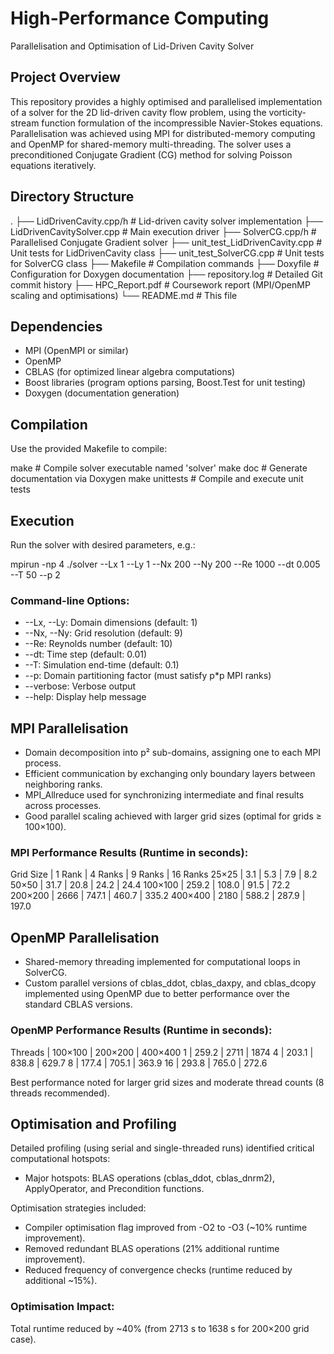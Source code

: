 # High-Performance Computing
Parallelisation and Optimisation of Lid-Driven Cavity Solver

## Project Overview
This repository provides a highly optimised and parallelised implementation of a solver for the 2D lid-driven cavity flow problem, using the vorticity-stream function formulation of the incompressible Navier-Stokes equations. Parallelisation was achieved using MPI for distributed-memory computing and OpenMP for shared-memory multi-threading. The solver uses a preconditioned Conjugate Gradient (CG) method for solving Poisson equations iteratively.

## Directory Structure
.
├── LidDrivenCavity.cpp/h            # Lid-driven cavity solver implementation
├── LidDrivenCavitySolver.cpp        # Main execution driver
├── SolverCG.cpp/h                   # Parallelised Conjugate Gradient solver
├── unit_test_LidDrivenCavity.cpp    # Unit tests for LidDrivenCavity class
├── unit_test_SolverCG.cpp           # Unit tests for SolverCG class
├── Makefile                         # Compilation commands
├── Doxyfile                         # Configuration for Doxygen documentation
├── repository.log                   # Detailed Git commit history
├── HPC_Report.pdf                   # Coursework report (MPI/OpenMP scaling and optimisations)
└── README.md                        # This file

## Dependencies
- MPI (OpenMPI or similar)
- OpenMP
- CBLAS (for optimized linear algebra computations)
- Boost libraries (program options parsing, Boost.Test for unit testing)
- Doxygen (documentation generation)

## Compilation
Use the provided Makefile to compile:

make                 # Compile solver executable named 'solver'
make doc             # Generate documentation via Doxygen
make unittests       # Compile and execute unit tests

## Execution
Run the solver with desired parameters, e.g.:

mpirun -np 4 ./solver --Lx 1 --Ly 1 --Nx 200 --Ny 200 --Re 1000 --dt 0.005 --T 50 --p 2

### Command-line Options:
- --Lx, --Ly: Domain dimensions (default: 1)
- --Nx, --Ny: Grid resolution (default: 9)
- --Re: Reynolds number (default: 10)
- --dt: Time step (default: 0.01)
- --T: Simulation end-time (default: 0.1)
- --p: Domain partitioning factor (must satisfy p*p MPI ranks)
- --verbose: Verbose output
- --help: Display help message

## MPI Parallelisation
- Domain decomposition into p² sub-domains, assigning one to each MPI process.
- Efficient communication by exchanging only boundary layers between neighboring ranks.
- MPI_Allreduce used for synchronizing intermediate and final results across processes.
- Good parallel scaling achieved with larger grid sizes (optimal for grids ≥ 100×100).

### MPI Performance Results (Runtime in seconds):
Grid Size | 1 Rank | 4 Ranks | 9 Ranks | 16 Ranks
25×25     | 3.1    | 5.3     | 7.9     | 8.2
50×50     | 31.7   | 20.8    | 24.2    | 24.4
100×100   | 259.2  | 108.0   | 91.5    | 72.2
200×200   | 2666   | 747.1   | 460.7   | 335.2
400×400   | 2180   | 588.2   | 287.9   | 197.0

## OpenMP Parallelisation
- Shared-memory threading implemented for computational loops in SolverCG.
- Custom parallel versions of cblas_ddot, cblas_daxpy, and cblas_dcopy implemented using OpenMP due to better performance over the standard CBLAS versions.

### OpenMP Performance Results (Runtime in seconds):
Threads | 100×100 | 200×200 | 400×400
1       | 259.2   | 2711    | 1874
4       | 203.1   | 838.8   | 629.7
8       | 177.4   | 705.1   | 363.9
16      | 293.8   | 765.0   | 272.6

Best performance noted for larger grid sizes and moderate thread counts (8 threads recommended).

## Optimisation and Profiling
Detailed profiling (using serial and single-threaded runs) identified critical computational hotspots:

- Major hotspots: BLAS operations (cblas_ddot, cblas_dnrm2), ApplyOperator, and Precondition functions.

Optimisation strategies included:
- Compiler optimisation flag improved from -O2 to -O3 (~10% runtime improvement).
- Removed redundant BLAS operations (21% additional runtime improvement).
- Reduced frequency of convergence checks (runtime reduced by additional ~15%).

### Optimisation Impact:
Total runtime reduced by ~40% (from 2713 s to 1638 s for 200×200 grid case).
